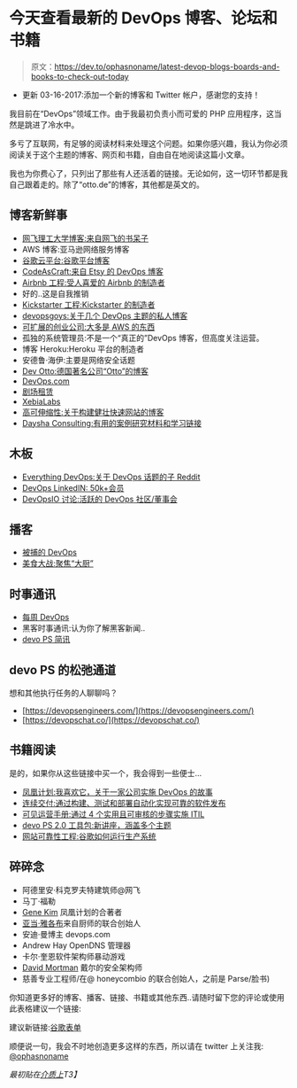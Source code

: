 # 今天查看最新的 DevOps 博客、论坛和书籍

> 原文：<https://dev.to/ophasnoname/latest-devop-blogs-boards-and-books-to-check-out-today>

*   更新 03-16-2017:添加一个新的博客和 Twitter 帐户，感谢您的支持！

我目前在“DevOps”领域工作。由于我最初负责小而可爱的 PHP 应用程序，这当然是跳进了冷水中。

多亏了互联网，有足够的阅读材料来处理这个问题。如果你感兴趣，我认为你必须阅读关于这个主题的博客、网页和书籍，自由自在地阅读这篇小文章。

我也为你费心了，只列出了那些有人还活着的链接。无论如何，这一切环节都是我自己跟着走的。除了“otto.de”的博客，其他都是英文的。

## 博客新鲜事

*   [网飞理工大学博客:来自网飞的书呆子](http://techblog.netflix.com/)
*   AWS 博客:亚马逊网络服务博客
*   [谷歌云平台:谷歌平台博客](https://cloudplatform.googleblog.com/)
*   [CodeAsCraft:来自 Etsy 的 DevOps 博客](https://codeascraft.com/)
*   [Airbnb 工程:受人喜爱的 Airbnb 的制造者](http://nerds.airbnb.com/)
*   好的..这是自我推销
*   [Kickstarter 工程:Kickstarter 的制造者](https://kickstarter.engineering/)
*   [devopsgoys:关于几个 DevOps 主题的私人博客](https://www.devopsguys.com/blog/)
*   [可扩展的创业公司:大多是 AWS 的东西](http://www.iheavy.com/blog/)
*   孤独的系统管理员:不是一个“真正的”DevOps 博客，但高度关注运营。
*   博客 Heroku:Heroku 平台的制造者
*   安德鲁·海伊:主要是网络安全话题
*   [Dev Otto:德国著名公司“Otto”的博客](https://dev.otto.de/)
*   [DevOps.com](https://devops.com/)
*   [剧场租赁](https://theagileadmin.com/)
*   [XebiaLabs](https://blog.xebialabs.com/)
*   [高可伸缩性:关于构建健壮快速网站的博客](http://highscalability.com/)
*   [Daysha Consulting:有用的案例研究材料和学习链接](http://www.dayshaconsulting.com/blog)

## 木板

*   [Everything DevOps:关于 DevOps 话题的子 Reddit](https://www.reddit.com/r/devops/)
*   [DevOps LinkedIN: 50k+会员](https://www.linkedin.com/groups/2825397/profile)
*   [DevOpsIO 讨论:活跃的 DevOps 社区/董事会](http://discuss.devopsio.com/)

## 播客

*   [被捕的 DevOps](https://www.arresteddevops.com/)
*   [美食大战:聚焦“大厨”](http://foodfightshow.org/)

## 时事通讯

*   [每周 DevOps](http://www.devopsweekly.com/)
*   黑客时事通讯:认为你了解黑客新闻..
*   [devo PS 简讯](https://blog.serverdensity.com/devops-newsletter/)

## devo PS 的松弛通道

想和其他执行任务的人聊聊吗？

*   [https://devopsengineers.com/](https://devopsengineers.com/)
*   [https://devopschat.co/](https://devopschat.co/)

## 书籍阅读

是的，如果你从这些链接中买一个，我会得到一些便士…

*   [凤凰计划:我喜欢它，关于一家公司实施 DevOps 的故事](http://amzn.to/2lWFt2H)
*   [连续交付:通过构建、测试和部署自动化实现可靠的软件发布](http://amzn.to/2kAFXeQ)
*   [可见运营手册:通过 4 个实用且可审核的步骤实施 ITIL](http://amzn.to/2kAGnlg)
*   [devo PS 2.0 工具包:新讲座，涵盖多个主题](http://amzn.to/2maVcaw)
*   [网站可靠性工程:谷歌如何运行生产系统](http://amzn.to/2lWFnIy)

## 碎碎念

*   阿德里安·科克罗夫特建筑师@网飞
*   马丁·福勒
*   [Gene Kim](https://twitter.com/RealGeneKim) 凤凰计划的合著者
*   [亚当·雅各布](https://twitter.com/adamhjk)来自厨师的联合创始人
*   安迪·曼博主 devops.com
*   Andrew Hay OpenDNS 管理器
*   卡尔·奎恩软件架构师暴动游戏
*   [David Mortman](https://twitter.com/mortman) 戴尔的安全架构师
*   慈善专业工程师/在@ honeycombio 的联合创始人，之前是 Parse/脸书)

你知道更多好的博客、播客、链接、书籍或其他东西..请随时留下您的评论或使用此表格建议一个链接:

建议新链接:[谷歌表单](https://goo.gl/forms/bc3QQ2HeMMCKDJlv1)

顺便说一句，我会不时地创造更多这样的东西，所以请在 twitter 上关注我: [@ophasnoname](https://twitter.com/ophasnoname)

*最初贴在[介质上](https://medium.com/@ophasnoname_44358/latest-devop-blogs-boards-and-books-to-check-out-today-8bfd1c343007#.95fx6itpb)T3】*